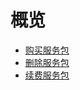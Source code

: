 # 概览

* [购买服务包](/uantiddos/uadssp/opintro/buy_adssp)
* [删除服务包](/uantiddos/uadssp/opintro/delete_adssp)
* [续费服务包](/uantiddos/uadssp/opintro/rebuy_adssp)